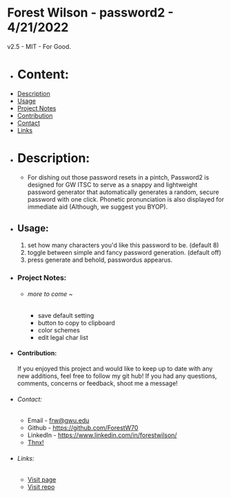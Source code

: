 # Forest Wilson - password2 - 4/21/2022

v2.5 - MIT - For Good.

* # Content:
- [Description](#description)
- [Usage](#usage)
- [Project Notes](#project-notes)
- [Contribution](#contribution)
- [Contact](#contact)
- [Links](#links)

* # Description:
    - For dishing out those password resets in a pintch, Password2 is designed for GW ITSC to serve as a snappy and lightweight password generator that automatically generates a random, secure password with one click. Phonetic pronunciation is also displayed for immediate aid (Although, we suggest you BYOP). 

* ## Usage:
    1. set how many characters you'd like this password to be. (default 8)
    2. toggle between simple and fancy password generation. (default off)
    3. press generate and behold, passwordus appearus.

* ### Project Notes: 
    * ###### more to come ~
        - save default setting
        - button to copy to clipboard
        - color schemes
        - edit legal char list

* #### Contribution:
    If you enjoyed this project and would like to keep up to date with any new additions, feel free to follow my git hub! If you had any questions, comments, concerns or feedback, shoot me a message!

* ###### Contact:
    - Email - frw@gwu.edu
    - Github - https://github.com/ForestW70
    - LinkedIn - https://www.linkedin.com/in/forestwilson/
    - [Thnx!](https://soundcloud.com/itsjustaburner) 

- ###### Links:    
    - [Visit page](https://forestw70.github.io/password2/)
    - [Visit repo](https://github.com/ForestW70/password2)

